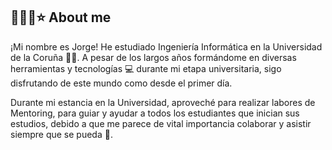 ## **🚀🧑‍🚀⭐ About me**

¡Mi nombre es Jorge! He estudiado Ingeniería Informática en la Universidad de la Coruña 👨‍🎓. A pesar 
de los largos años formándome en diversas herramientas y tecnologías 💻 durante mi etapa universitaria,
sigo disfrutando de este mundo como desde el primer día.

Durante mi estancia en la Universidad, aproveché para realizar labores de Mentoring, para guiar y
ayudar a todos los estudiantes que inician sus estudios, debido a que me parece de vital importancia
colaborar y asistir siempre que se pueda 🤟. 



<!--
**jorgerr9011/jorgerr9011** is a ✨ _special_ ✨ repository because its `README.md` (this file) appears on your GitHub profile.

Here are some ideas to get you started:

- 🔭 I’m currently working on ...
- 🌱 I’m currently learning ...
- 👯 I’m looking to collaborate on ...
- 🤔 I’m looking for help with ...
- 💬 Ask me about ...
- 📫 How to reach me: ...
- 😄 Pronouns: ...
- ⚡ Fun fact: ...
-->
